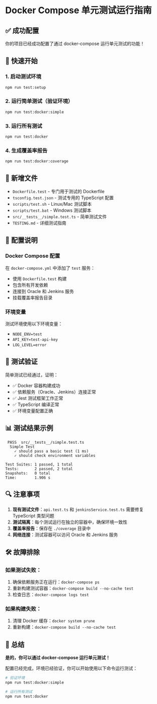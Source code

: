 # Docker Compose 单元测试运行指南

## ✅ 成功配置

你的项目已经成功配置了通过 docker-compose 运行单元测试的功能！

## 🚀 快速开始

### 1. 启动测试环境
```bash
npm run test:setup
```

### 2. 运行简单测试（验证环境）
```bash
npm run test:docker:simple
```

### 3. 运行所有测试
```bash
npm run test:docker
```

### 4. 生成覆盖率报告
```bash
npm run test:docker:coverage
```

## 📁 新增文件

- `Dockerfile.test` - 专门用于测试的 Dockerfile
- `tsconfig.test.json` - 测试专用的 TypeScript 配置
- `scripts/test.sh` - Linux/Mac 测试脚本
- `scripts/test.bat` - Windows 测试脚本
- `src/__tests__/simple.test.ts` - 简单测试文件
- `TESTING.md` - 详细测试指南

## 🔧 配置说明

### Docker Compose 配置
在 `docker-compose.yml` 中添加了 `test` 服务：
- 使用 `Dockerfile.test` 构建
- 包含所有开发依赖
- 连接到 Oracle 和 Jenkins 服务
- 挂载覆盖率报告目录

### 环境变量
测试环境使用以下环境变量：
- `NODE_ENV=test`
- `API_KEY=test-api-key`
- `LOG_LEVEL=error`

## 🧪 测试验证

简单测试已经通过，证明：
- ✅ Docker 容器构建成功
- ✅ 依赖服务（Oracle、Jenkins）连接正常
- ✅ Jest 测试框架工作正常
- ✅ TypeScript 编译正常
- ✅ 环境变量配置正确

## 📊 测试结果示例

```
 PASS  src/__tests__/simple.test.ts
  Simple Test
    ✓ should pass a basic test (1 ms)
    ✓ should check environment variables

Test Suites: 1 passed, 1 total
Tests:       2 passed, 2 total
Snapshots:   0 total
Time:        1.906 s
```

## 🔍 注意事项

1. **现有测试文件**：`api.test.ts` 和 `jenkinsService.test.ts` 需要修复 TypeScript 类型问题
2. **测试隔离**：每个测试运行在独立的容器中，确保环境一致性
3. **覆盖率报告**：保存在 `./coverage` 目录中
4. **网络连接**：测试容器可以访问 Oracle 和 Jenkins 服务

## 🛠️ 故障排除

### 如果测试失败：
1. 确保依赖服务正在运行：`docker-compose ps`
2. 重新构建测试容器：`docker-compose build --no-cache test`
3. 检查日志：`docker-compose logs test`

### 如果构建失败：
1. 清理 Docker 缓存：`docker system prune`
2. 重新构建：`docker-compose build --no-cache test`

## 🎯 总结

**是的，你可以通过 docker-compose 运行单元测试！** 

配置已经完成，环境已经验证，你可以开始使用以下命令运行测试：

```bash
# 验证环境
npm run test:docker:simple

# 运行所有测试
npm run test:docker
``` 
